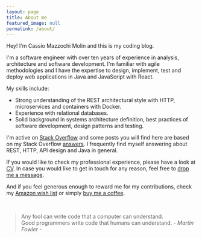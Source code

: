 ```yaml
---
layout: page
title: About me
featured_image: null
permalink: /about/
---
```


Hey! I'm Cassio Mazzochi Molin and this is my coding blog.

I'm a software engineer with over ten years of experience in analysis, architecture and software development. I'm familiar with agile methodologies and I have the expertise to design, implement, test and deploy web applications in Java and JavaScript with React.

My skills include:

- Strong understanding of the REST architectural style with HTTP, microservices and containers with Docker.
- Experience with relational databases.
- Solid background in systems architecture definition, best practices of software development, design patterns and testing.

I'm active on [Stack Overflow][stackoverflow] and some posts you will find here are based on my Stack Overflow [answers][stackoverflow.answers]. I frequently find myself answering about REST, HTTP, API design and Java in general.

If you would like to check my professional experience, please have a look at [CV][cv]. In case you would like to get in touch for any reason, feel free to [drop me a message][contact].<br>

And if you feel generous enough to reward me for my contributions, check my [Amazon wish list][amazon.wish-list] or simply [buy me a coffee][paypal].

<br/>

>Any fool can write code that a computer can understand. <br />
>Good programmers write code that humans can understand. <cite>- Martin Fowler -</cite>


  [cv]: /cv
  [contact]: /contact
  [stackoverflow]: https://stackoverflow.com/u/1426227
  [stackoverflow.answers]: https://stackoverflow.com/search?q=is%3Aanswer+user%3A1426227
  [amazon.wish-list]: https://amazon.co.uk/hz/wishlist/ls/3KJP5Z1RDXLFO
  [paypal]: https://paypal.me/cassiomolin
